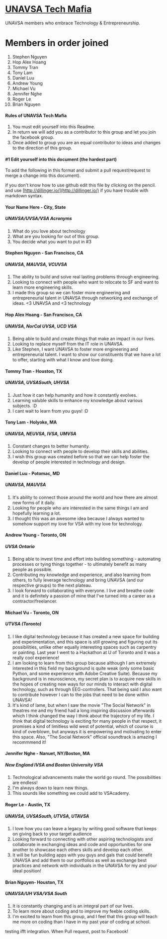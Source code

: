 
# [UNAVSA Tech Mafia](https://www.facebook.com/groups/609480592500450/)
UNAVSA members who embrace Technology & Entrepreneurship.

Members in order joined
=======
1. Stephen Nguyen
2. Hop Alex Hoang
3. Tommy Tran
4. Tony Lam
5. Daniel Luu
6. Andrew Young
7. Michael Vu
8. Jennifer Nghe
9. Roger Le
10. Brian Nguyen
#### Rules of UNAVSA Tech Mafia

1. You must edit yourself into this Readme.
2. In return we will add you as a contributor to this group and let you join the facebook group.
3. Once added to group you are an equal contributor to ideas and changes to the direction of this group.

#### #1 Edit yourself into this document (the hardest part)
To add the following in this format and submit a pull request(request to merge a change into this document).

if you don't know how to use github edit this file by clicking on the pencil. and use [http://dillinger.io/](http://dillinger.io/) if you have trouble with markdown syntax.

#### Your Name Here - City, State
##### UNAVSA/UVSA/VSA Acronyms

  1. What do you love about technology
  2. What are you looking for out of this group.
  3. You decide what you want to put in #3

#### Stephen Nguyen - San Francisco, CA
##### UNAVSA, MAUVSA, VCUVSA

  1. The ability to build and solve real lasting problems through engineering.
  2. Looking to connect with people who want to relocate to SF and want to learn more engineering skills.
  3. I made this group so we can foster more engineering and entrepreneurial talent in UNAVSA through networking and exchange of ideas. <3 UNAVSA and <3 technology

#### Hop Alex Hoang - San Francisco, CA
##### UNAVSA, NorCal UVSA, UCD VSA

  1. Being able to build and create things that make an impact in our lives.
  2. Looking to replace myself from the IT role in UNAVSA.
  3. Like Stephen, I want UNAVSA to foster more engineering and entrepreneurial talent. I want to show our constituents that we have a lot to offer, starting with what I know and love doing.

#### Tommy Tran - Houston, TX
##### UNAVSA, UVSASouth, UHVSA

  1. Just how it can help humanity and how it constantly evolves.
  2. Learning valuble skills to enhance my knowledge about various subjects. :D
  3. I cant wait to learn from you guys! :D

#### Tony Lam - Holyoke, MA
##### UNAVSA, NEUVSA, IVSA, UMVSA

  1. Constant changes to better humanity.
  2. Looking to connect with people to develop their skills and abilities.
  3. I wish this group was created before so that we can help foster the develop of people interested in technology and design.
  

#### Daniel Luu - Potomac, MD
##### UNAVSA, MAUVSA

  1. It's ability to connect those around the world and how there are almost new forms of it daily.
  2. Looking for people who are interested in the same things I am and hopefully learning a lot.
  3. I thought this was an awesome idea because I always wanted to somehow support my love for VSA with my love for technology.

#### Andrew Young - Toronto, ON
##### UVSA Ontario

  1. Being able to invest time and effort into building something - automating processes or tying things together - to ultimately benefit as many people as possible.
  2. Contributing my knowledge and experience, and also learning from others, to fully leverage technology and bring UNAVSA (and our respective groups) to the next plateau.
  3. I look forward to collaborating with everyone. I live and breathe code and it is definitely a passion of mine that I've turned into a career as a contractor/freelancer.

#### Michael Vu - Toronto, ON
##### UTVSA (Toronto)

  1. I like digital technology because it has created a new space for building and experimentation, and this space is still growing and figuring out its possibilities, unlike other equally interesting spaces such as carpentry or painting. Last year I went to a Hackathon at U of Toronto and it was a really cool experience!
  2. I am looking to learn from this group because although I am extremely interested in this field my background is quite weak (only some basic Python, and some experience with Adobe Creative Suite). Because my background is in neuroscience, my secret plan is to acquire new skills in the hopes of creating new ways for our minds to interact with digital technology, such as through EEG-controllers. That being said I also want to contribute however I can to the jobs that need to be done within UNAVSA!
  3. It's kind of lame, but when I saw the movie "The Social Network" in theatres me and my friend had a long inspiring discussion afterwards which I think changed the way I think about the trajectory of my life. I think that digital technology is exciting for many people in that respect, it promises a kind of limitless wild west of potential, which of course is kind of overblown, but anyways it is empowering and motivating to enter this space. Also, "The Social Network" official soundtrack is amazing I recommmend it!
  
#### Jennifer Nghe - Nanuet, NY/Boston, MA
##### New England IVSA and Boston University VSA

   1. Technological advancements make the world go round. The possibilities are endless!
   2. I'm always down to learn new things.
   3. This sounds like something we could add to VSAcademy.

#### Roger Le - Austin, TX
##### UNAVSA, UVSASouth, UTVSA, UTAVSA
   1. I love how you can leave a legacy by writing good software that keeps on giving back to your target audience
   2. Looking forward to connecting with other aspiring technologists and collaborate in exchanging ideas and code and opportunities for one another to showcase each others skills and develop each other.
   3. It will be fun building apps with you guys and gals that could benefit UNAVSA and add them to our portfolios as well as exchange best practices and network with individuals in the UNAVSA for my and your ideal position!


#### Brian Nguyen- Houston, TX
##### UNAVSA/UH VSA/VSA South

  1. It is constantly changing and is an integral part of our lives.
  2. To learn more about coding and to improve my feeble coding skills.
  3. I'm excited to learn from this group, and I feel that this group will teach me more on coding than I have in my past year of coding at school.

testing ifft integration. When Pull request, post to Facebook!
